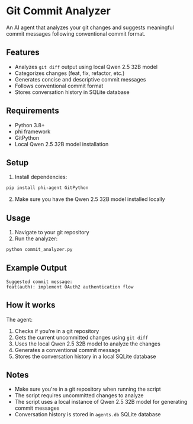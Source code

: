 # Git Commit Analyzer

An AI agent that analyzes your git changes and suggests meaningful commit messages following conventional commit format.

## Features
- Analyzes `git diff` output using local Qwen 2.5 32B model
- Categorizes changes (feat, fix, refactor, etc.)
- Generates concise and descriptive commit messages
- Follows conventional commit format
- Stores conversation history in SQLite database

## Requirements
- Python 3.8+
- phi framework
- GitPython
- Local Qwen 2.5 32B model installation

## Setup
1. Install dependencies:
```bash
pip install phi-agent GitPython
```

2. Make sure you have the Qwen 2.5 32B model installed locally

## Usage
1. Navigate to your git repository
2. Run the analyzer:
```bash
python commit_analyzer.py
```

## Example Output
```
Suggested commit message:
feat(auth): implement OAuth2 authentication flow
```

## How it works
The agent:
1. Checks if you're in a git repository
2. Gets the current uncommitted changes using `git diff`
3. Uses the local Qwen 2.5 32B model to analyze the changes
4. Generates a conventional commit message
5. Stores the conversation history in a local SQLite database

## Notes
- Make sure you're in a git repository when running the script
- The script requires uncommitted changes to analyze
- The script uses a local instance of Qwen 2.5 32B model for generating commit messages
- Conversation history is stored in `agents.db` SQLite database